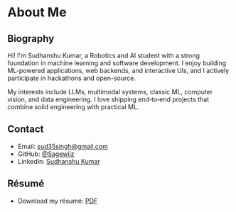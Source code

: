 # About Me

## Biography

Hi! I'm Sudhanshu Kumar, a Robotics and AI student with a strong foundation in machine learning and software development. I enjoy building ML-powered applications, web backends, and interactive UIs, and I actively participate in hackathons and open-source.

My interests include LLMs, multimodal systems, classic ML, computer vision, and data engineering. I love shipping end‑to‑end projects that combine solid engineering with practical ML.

## Contact

- Email: [sud35singh@gmail.com](mailto:sud35singh@gmail.com)
- GitHub: [@Sagewiiz](https://github.com/Sagewiiz)
- LinkedIn: [Sudhanshu Kumar](https://www.linkedin.com/in/sudhanshu-kumar01/)

## Résumé

- Download my résumé: [PDF](https://drive.google.com/file/d/1OiotJl1hlOJgqfNwGdzoiC5y19xccz_i/view?usp=sharing)
